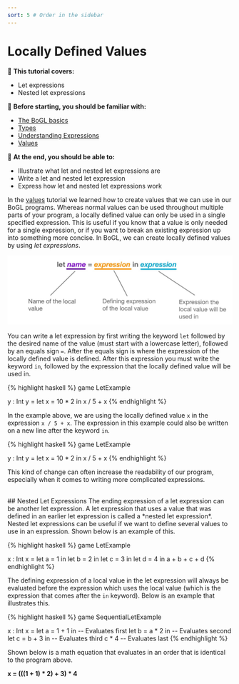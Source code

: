 ```yaml
---
sort: 5 # Order in the sidebar
---
```


# Locally Defined Values

:leaves: **This tutorial covers:**
- Let expressions
- Nested let expressions

:seedling: **Before starting, you should be familiar with:**
- [The BoGL basics](./GettingStarted.md)
- [Types](./types)
- [Understanding Expressions](./expressions)
- [Values](./values)


:deciduous_tree: **At the end, you should be able to:**
- Illustrate what let and nested let expressions are
- Write a let and nested let expression
- Express how let and nested let expressions work


In the [values](values) tutorial we learned how to create values that we can use in our BoGL programs.
Whereas normal values can be used throughout multiple parts of your program, a locally defined value can only be used in a single specified expression.
This is useful if you know that a value is only needed for a single expression, or if you want to break an existing expression up into something more concise.
In BoGL, we can create locally defined values by using *let expressions*.

![let statement anatomy](../imgs/lets-let-statement-anatomy.jpg)

You can write a let expression by first writing the keyword `let` followed by the desired name of the value (must start with a lowercase letter), followed by an equals sign `=`. After the equals sign is where the expression of the locally defined value is defined. After this expression you must write the keyword `in`, followed by the expression that the locally defined value will be used in.

{% highlight haskell %}
game LetExample

y : Int
y = let x = 10 * 2 in x / 5 + x
{% endhighlight %}

In the example above, we are using the locally defined value `x` in the expression `x / 5 + x`.
The expression in this example could also be written on a new line after the keyword `in`.

{% highlight haskell %}
game LetExample

y : Int
y = let x = 10 * 2 in
    x / 5 + x
{% endhighlight %}

This kind of change can often increase the readability of our program, especially when it comes to writing more complicated expressions.

<br/>
## Nested Let Expressions
The ending expression of a let expression can be another let expression.
A let expression that uses a value that was defined in an earlier let expression is called a *nested let expression*.
Nested let expressions can be useful if we want to define several values to use in an expression.
Shown below is an example of this.

{% highlight haskell %}
game LetExample

x : Int
x = let a = 1 in
    let b = 2 in
    let c = 3 in
    let d = 4 in
    a + b + c + d
{% endhighlight %}

The defining expression of a local value in the let expression will always be evaluated before the expression which uses the local value (which is the expression that comes after the `in` keyword). Below is an example that illustrates this.

{% highlight haskell %}
game SequentialLetExample

x : Int
x = let a = 1 + 1 in -- Evaluates first
    let b = a * 2 in -- Evaluates second
    let c = b + 3 in -- Evaluates third
    c * 4            -- Evaluates last
{% endhighlight %}

Shown below is a math equation that evaluates in an order that is identical to the program above.

**x = (((1 + 1) * 2) + 3) * 4**

<br/>
